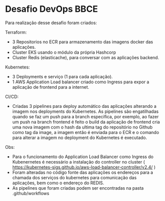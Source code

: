 # Desafio DevOps BBCE

Para realização desse desafio foram criados:

Terraform:
 - 3 Repositorios no ECR para armazenamento das imagens docker das aplicações.
 - Cluster EKS usando o módulo da própria Hashcorp
 - Cluster Redis (elasticache), para conversar com as aplicações backend.

Kubernetes:
 - 3 Deployments e serviço (1 para cada aplicação).
 - 1 AWS Application Load balancer criado como Ingress para expor a aplicação de frontend para a internet.

CI/CD:
 - Criadas 3 pipelines para deploy automático das aplicações alterando a imagem nos deployments do Kubernetes. As pipelines são engatilhadas quando se faz um push para a branch especifica, por exemplo, ao fazer um push na branch frontend é feito o build da aplicação de frontend cria uma nova imagem com o hash da ultima tag do repositório no Github como tag da image, a imagem então é enviada para o ECR e o comando para alterar a imagem no deployment do Kubernetes é executado.


 Obs: 
 * Para o funcionamento do Application Load Balancer como Ingress do Kubenernetes é necessário a instalação do controller no cluster ( https://kubernetes-sigs.github.io/aws-load-balancer-controller/v2.4/ )
 * Foram alteradas no código fonte das aplicações os endereços para a chamada dos serviços do kubernetes para comunicação das aplicações, bem como o endereço do REDIS.
 * As pipelines que foram criadas podem ser encontradas na pasta .github/workflows